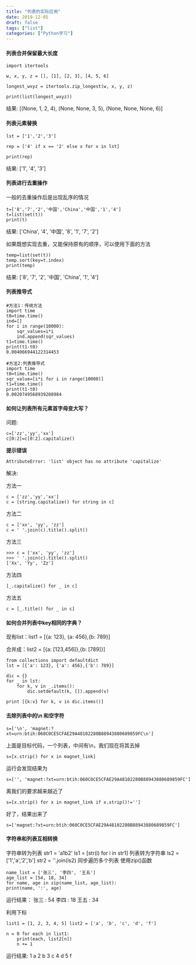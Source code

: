 ```yaml
---
title: "列表的实际应用"
date: 2019-12-05
draft: false
tags: ["list"]
categories: ["Python学习"]
---
```


#### 列表合并保留最大长度
```
import itertools

w, x, y, z = [], [1], [2, 3], [4, 5, 6]

longest_wxyz = itertools.zip_longest(w, x, y, z)

print(list(longest_wxyz))
```
结果: [(None, 1, 2, 4), (None, None, 3, 5), (None, None, None, 6)]

#### 列表元素替换
```
lst = ['1','2','3']

rep = ['4' if x == '2' else x for x in lst]

print(rep)
```
结果: ['1', '4', '3']

#### 列表进行去重操作
一般的去重操作后是出现乱序的情况
```
t=['8','7','2','中国','China','中国','1','4']
t=list(set(t))
print(t)
```
结果: ['China', '4', '中国', '8', '1', '7', '2']

如果既想实现去重，又能保持原有的顺序，可以使用下面的方法
```
temp=list(set(t))
temp.sort(key=t.index)
print(temp)
```
结果: ['8', '7', '2', '中国', 'China', '1', '4']

#### 列表推导式
```
#方法1：传统方法
import time
t0=time.time()
ind=[]
for i in range(10000):
    sqr_values=i*i
    ind.append(sqr_values)
t1=time.time()
print(t1-t0)
0.004066944122314453

#方法2:列表推导式
import time
t0=time.time()
sqr_value=[i*i for i in range(10000)]
t1=time.time()
print(t1-t0)
0.0020749568939208984
```

#### 如何让列表所有元素首字母变大写？
问题:
```
c=['zz','yy','xx'] 
c[0:2]=c[0:2].capitalize()
```

**提示错误**
```
AttributeError: 'list' object has no attribute 'capitalize'
```

解决:

方法一
```
c = ['zz','yy','xx'] 
c = [string.capitalize() for string in c]
```
方法二
```
c = ['xx', 'yy', 'zz']
c = ' '.join(c).title().split()
```
方法三
```
>>> c = ['xx', 'yy', 'zz']
>>> ' '.join(c).title().split()
['Xx', 'Yy', 'Zz']
```
方法四
```
[_.capitalize() for _ in c]
```
方法五
```
c = [_.title() for _ in c]
```

#### 如何合并列表中key相同的字典？
现有list：list1 = [{a: 123}, {a: 456},{b: 789}]

合并成：list2 = [{a: [123,456]},{b: [789]}]
```
from collections import defaultdict
lst = [{'a': 123}, {'a': 456},{'b': 789}]

dic = {}
for _ in lst:
    for k, v in _.items():
        dic.setdefault(k, []).append(v)

print [{k:v} for k, v in dic.items()]
```

#### 去除列表中的\n 和空字符
```
s=['\n', 'magnet:?xt=urn:btih:060C0CE5CFAE29A48102280B88943880689859FC\n']
```
上面是目标代码，一个列表，中间有\n，我们现在将其去掉
```
s=[x.strip() for x in magnet_link]
```
运行会发现结果为
```
s=['', 'magnet:?xt=urn:btih:060C0CE5CFAE29A48102280B88943880689859FC']
```
离我们的要求越来越近了
```
s=[x.strip() for x in magnet_link if x.strip()!='']
```
好了，结果出来了
```
s=['magnet:?xt=urn:btih:060C0CE5CFAE29A48102280B88943880689859FC']
```


#### 字符串和列表互相转换
字符串转为列表 str1 = 'a1b2' ls1 = [str(i) for i in str1]
列表转为字符串 ls2 = ['1','a','2','b'] str2 = ''.join(ls2)
同步遍历多个列表
使用zip()函数
```
name_list = ['张三', '李四', '王五']
age_list = [54, 18, 34]
for name, age in zip(name_list, age_list):
print(name, ':', age)
```
运行结果： 张三 : 54 李四 : 18 王五 : 34

利用下标
```
list1 = [1, 2, 3, 4, 5] list2 = ['a', 'b', 'c', 'd', 'f']

n = 0 for each in list1:
    print(each, list2[n])
    n += 1
```
运行结果:
1 a 2 b 3 c 4 d 5 f